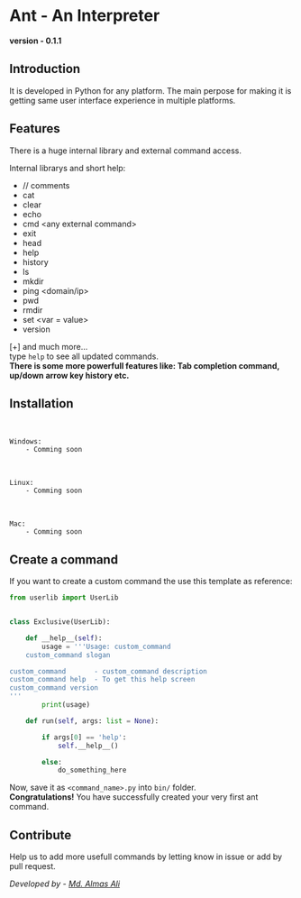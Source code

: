 # Ant - An Interpreter

**version - 0.1.1**

## Introduction
It is developed in Python for any platform. The main perpose for making it is getting same user interface experience in multiple platforms.
<br/>

## Features

There is a huge internal library and external command access.

Internal librarys and short help:
- // comments
- cat 
- clear 
- echo 
- cmd \<any external command> 
- exit 
- head
- help 
- history
- ls
- mkdir
- ping \<domain/ip>
- pwd 
- rmdir
- set \<var = value> 
- version 

[+] and much more...
<br/>
type `help` to see all updated commands.
<br/>
**There is some more powerfull features like: Tab completion command, up/down arrow key history etc.**


## Installation

<br/>

    Windows:
        - Comming soon


<br/>

    Linux:
        - Comming soon

<br/>

    Mac:
        - Comming soon



## Create a command
If you want to create a custom command the use this template as reference:<br/>

```python
from userlib import UserLib


class Exclusive(UserLib):

    def __help__(self):
        usage = '''Usage: custom_command
    custom_command slogan

custom_command       - custom_command description
custom_command help  - To get this help screen
custom_command version
'''
        print(usage)

    def run(self, args: list = None):

        if args[0] == 'help':
            self.__help__()

        else:
            do_something_here

```
Now, save it as `<command_name>.py` into `bin/` folder.
<br/>
**Congratulations!** You have successfully created your very first ant command.


## Contribute
<!-- If you want to contribute then follow instructions in [Contributions](./CONTRIBUTIONS.md) -->
Help us to add more usefull commands by letting know in issue or add by pull request.


*Developed by - [Md. Almas Ali][1]* 

[1]: <https://github.com/Almas-Ali> "Md. Almas Ali" 